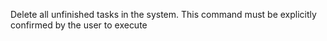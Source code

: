Delete all unfinished tasks in the system. This command must be explicitly confirmed by the user to execute
